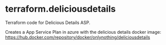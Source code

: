 # terraform.deliciousdetails
Terraform code for Delicious Details ASP.

Creates a App Service Plan in azure with the delicious details docker image:
https://hub.docker.com/repository/docker/onlynothing/deliciousdetails
